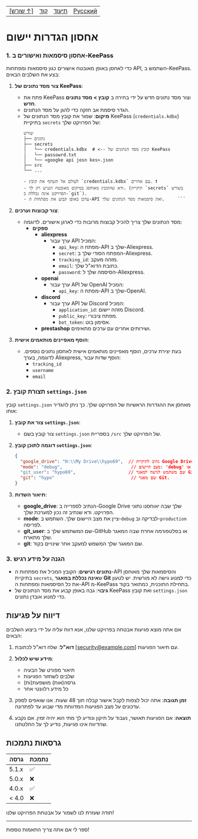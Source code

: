 <table>
<tr>
<TD>
<A HREF = 'https://github.com/hypo69/hypotez/blob/master/README.MD'>[שורש ↑]</A>
</TD>
<td>
<a href='https://github.com/hypo69/hypotez/blob/master/src/README.MD'>קוד</a>
</td>
<td>
<a href='https://github.com/hypo69/hypotez/blob/master/docs/gemini/out/README.MD'>תיעוד</a> 
</td>
<td>
<a href='https://github.com/hypo69/hypotez/blob/master/README.RU.MD'>Русский</a>
</td>
</tr>
</table>

אחסון הגדרות יישום
================================


### 1. אחסון סיסמאות ואישורים ב-KeePass

כדי לאחסן באופן מאובטח אישורים כגון סיסמאות ומפתחות API, השתמש ב-KeePass. בצע את השלבים הבאים:

1.  **צור מסד נתונים של KeePass**:
    -   פתח את KeePass וצור מסד נתונים חדש על ידי בחירה ב **קובץ > מסד נתונים חדש**.
    -   הגדר סיסמת אב חזקה כדי להגן על מסד הנתונים.
    -   **מיקום**: שמור את קובץ מסד הנתונים של KeePass (`credentials.kdbx`) בתיקיית `secrets` של הפרויקט שלך:
        ```
        שורש
        ├── נתונים
        ├── secrets
        │   └── credentials.kdbx  # <-- קובץ מסד הנתונים של KeePass
        │   └── passowrd.txt
        │   └── <googke api josn kes>.json
        ├── src
        └── ...

        - לעולם אל תשתף את קובץ `credentials.kdbx` עם אחרים. ❗
        - ודא שהקובץ מאוחסן במיקום מאובטח הנגיש רק לך. (תיקיית `secrets` בשורש הפרויקט אינה נכללת ב-`git`).
        - עדכן באופן קבוע את מפתחות ה-API ואת סיסמאות מסד הנתונים שלך.     ```

2.  **צור קבוצות וערכים**:
    -   מסד הנתונים שלך צריך להכיל קבוצות מרובות כדי לארגן אישורים. לדוגמה:
        -   **ספקים**
            -   **aliexpress**
                -   ערך עבור API המכיל:
                    -   `api_key`: מפתח ה-API שלך ב-Aliexpress.
                    -   `secret`: המפתח הסודי שלך ב-Aliexpress.
                    -   `tracking_id`: מזהה מעקב.
                    -   `email`: כתובת הדוא"ל שלך.
                    -   `password`: הסיסמה שלך ל-Aliexpress.
            -   **openai**
                -   ערך עבור API של OpenAI המכיל:
                    -   `api_key`: מפתח ה-API שלך ב-OpenAI.
            -   **discord**
                -   ערך עבור API של Discord המכיל:
                    -   `application_id`: מזהה יישום Discord.
                    -   `public_key`: מפתח ציבורי.
                    -   `bot_token`: אסימון בוט.
            -   **prestashop** ושירותים אחרים עם ערכים מתאימים.

3.  **הוסף מאפיינים מותאמים אישית**:
    -   בעת יצירת ערכים, הוסף מאפיינים מותאמים אישית לאחסון נתונים נוספים. לדוגמה, בערך Aliexpress, הוסף שדות עבור:
        -   `tracking_id`
        -   `username`
        -   `email`


### 2. תצורת קובץ `settings.json`

קובץ `settings.json` מאחסן את ההגדרות הראשיות של הפרויקט שלך. כך ניתן להגדיר אותו:

1.  **צור את קובץ `settings.json`**:
    -   צור קובץ בשם `settings.json` בספריית `/src` של הפרויקט שלך.

2.  **דוגמה לתוכן קובץ `settings.json`**:
    ```json
    {
      "google_drive": "H:\\My Drive\\hypo69",  // נתיב לתיקיית Google Drive המשמשת לאחסון נתונים.
      "mode": "debug",                          // מצב היישום: 'debug' לפיתוח או 'production' למצב חי.
      "git_user": "hypo69",                    // שם משתמש לגישה למאגר Git.
      "git": "hypo"                             // שם מאגר Git.
    }
    ```

3.  **תיאור השדות**:
    -   **google_drive**: הנתיב לספרייה ב-Google Drive שלך שבה יאוחסנו נתוני הפרויקט. ודא שנתיב זה נכון למערכת שלך.
    -   **mode**: ציין את מצב היישום שלך. השתמש ב-`debug` לבדיקה וב-`production` לפריסה.
    -   **git_user**: שם המשתמש שלך ב-GitHub או בפלטפורמה אחרת שבה המאגר שלך מתארח.
    -   **git**: שם המאגר שלך המשמש למעקב אחר שינויים בקוד.


### 3. הגנה על מידע רגיש

-   **נתונים רגישים**: הקובץ המכיל את מפתחות ה-API והסיסמאות שלך מאוחסן בתיקיית `secrets`, ש**אינה נכללת במאגר Git** כדי למנוע גישה לא מורשית. יש לטעון את כל הסיסמאות ומפתחות ה-API מ-KeePass בתחילת התוכנית, כמתואר בקוד.
-   **גיבוי**: גבה באופן קבוע את מסד הנתונים של KeePass ואת קובץ `settings.json` כדי למנוע אובדן נתונים.


## דיווח על פגיעות

אם אתה מוצא פגיעות אבטחה בפרויקט שלנו, אנא דווח עליה על ידי ביצוע השלבים הבאים:

1.  **דוא"ל**: שלח דוא"ל לכתובת [security@example.com] עם תיאור הפגיעות.
2.  **מידע שיש לכלול**:
    -   תיאור מפורט של הבעיה
    -   שלבים לשחזור הפגיעות
    -   גרסה(אות) מושפעת(ות)
    -   כל מידע רלוונטי אחר

3.  **זמן תגובה**: אתה יכול לצפות לקבל אישור קבלה תוך 48 שעות. אנו שואפים לספק עדכונים על מצב הפגיעות המדווחת מדי שבוע עד לפתרונה.

4.  **תוצאה**: אם הפגיעות תאושר, נעבוד על תיקון ונודיע לך מתי הוא יהיה זמין. אם נקבע שהדיווח אינו פגיעות, נודיע לך על החלטתנו.


## גרסאות נתמכות

| גרסה | נתמכת              |
| ------- | ------------------ |
| 5.1.x   | :white_check_mark: |
| 5.0.x   | :x:                |
| 4.0.x   | :white_check_mark: |
| < 4.0   | :x:                |

תודה שעזרת לנו לשמור על אבטחת הפרויקט שלנו!

---

ספר לי אם אתה צריך התאמות נוספות!
